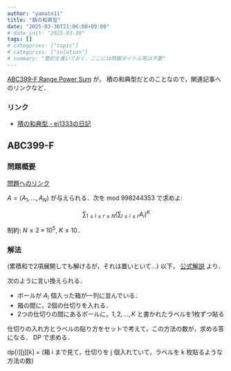 ```yaml
---
author: "yamate11"
title: "積の和典型"
date: "2025-03-30T21:06:08+09:00"
# date_init: "2025-03-30"
tags: []
# categories: ["topic"]
# categories: ["solution"]
# summary: "要約を書いておく．ここには問題タイトル等は不要" 
---
```


[ABC399-F Range Power Sum](https://atcoder.jp/contests/abc399/tasks/abc399_f) が，
積の和典型だとのことなので，関連記事へのリンクなど．

### リンク

* [積の和典型 - ei1333の日記](https://ei1333.hateblo.jp/entry/2021/07/30/144201)

## ABC399-F

### 問題概要

[問題へのリンク](https://atcoder.jp/contests/abc399/tasks/abc399_f)

$A = (A_1, \dots, A_N)$ が与えられる．次を mod 998244353 で求めよ:

$$
\sum_{1 \leq l \leq r \leq N}\left( \sum_{l \leq i \leq r} A_i \right)^K
$$

制約: $N \leq 2\times 10^5$, $K \leq 10$．

### 解法

(累積和で2項展開しても解けるが，それは置いといて...) 以下，
[公式解説](https://atcoder.jp/contests/abc399/editorial/12565) より．

次のように言い換えられる．

* ボールが $A_i$ 個入った箱が一列に並んでいる．
* 箱の間に，2個の仕切りを入れる．
* 2つの仕切りの間にあるボールに，$1, 2, \ldots, K$ と書かれたラベルを1枚ずつ貼る

仕切りの入れ方とラベルの貼り方をセットで考えて，この方法の数が，求める答になる．
DP で求める．

dp[i][j][k] = (箱 i まで見て，仕切りを j 個入れていて，ラベルを k 枚貼るような方法の数)

